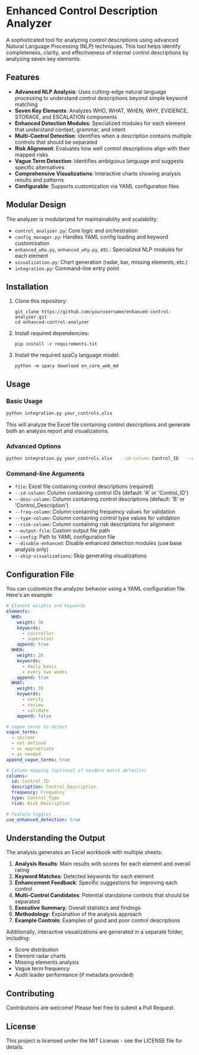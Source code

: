 
# Enhanced Control Description Analyzer

A sophisticated tool for analyzing control descriptions using advanced Natural Language Processing (NLP) techniques. This tool helps identify completeness, clarity, and effectiveness of internal control descriptions by analyzing seven key elements.

## Features

- **Advanced NLP Analysis**: Uses cutting-edge natural language processing to understand control descriptions beyond simple keyword matching
- **Seven Key Elements**: Analyzes WHO, WHAT, WHEN, WHY, EVIDENCE, STORAGE, and ESCALATION components
- **Enhanced Detection Modules**: Specialized modules for each element that understand context, grammar, and intent
- **Multi-Control Detection**: Identifies when a description contains multiple controls that should be separated
- **Risk Alignment**: Evaluates how well control descriptions align with their mapped risks
- **Vague Term Detection**: Identifies ambiguous language and suggests specific alternatives
- **Comprehensive Visualizations**: Interactive charts showing analysis results and patterns
- **Configurable**: Supports customization via YAML configuration files

## Modular Design

The analyzer is modularized for maintainability and scalability:
- `control_analyzer.py`: Core logic and orchestration
- `config_manager.py`: Handles YAML config loading and keyword customization
- `enhanced_who.py`, `enhanced_why.py`, etc.: Specialized NLP modules for each element
- `visualization.py`: Chart generation (radar, bar, missing elements, etc.)
- `integration.py`: Command-line entry point

## Installation

1. Clone this repository:
   ```
   git clone https://github.com/yourusername/enhanced-control-analyzer.git
   cd enhanced-control-analyzer
   ```

2. Install required dependencies:
   ```
   pip install -r requirements.txt
   ```

3. Install the required spaCy language model:
   ```
   python -m spacy download en_core_web_md
   ```

## Usage

### Basic Usage

```bash
python integration.py your_controls.xlsx
```

This will analyze the Excel file containing control descriptions and generate both an analysis report and visualizations.

### Advanced Options

```bash
python integration.py your_controls.xlsx   --id-column Control_ID   --desc-column Control_Description   --freq-column Frequency   --type-column Control_Type   --risk-column Risk_Description   --output-file analysis_results.xlsx   --config your_config.yaml
```

### Command-line Arguments

- `file`: Excel file containing control descriptions (required)
- `--id-column`: Column containing control IDs (default: 'A' or 'Control_ID')
- `--desc-column`: Column containing control descriptions (default: 'B' or 'Control_Description')
- `--freq-column`: Column containing frequency values for validation
- `--type-column`: Column containing control type values for validation
- `--risk-column`: Column containing risk descriptions for alignment
- `--output-file`: Custom output file path
- `--config`: Path to YAML configuration file
- `--disable-enhanced`: Disable enhanced detection modules (use base analysis only)
- `--skip-visualizations`: Skip generating visualizations

## Configuration File

You can customize the analyzer behavior using a YAML configuration file. Here's an example:

```yaml
# Element weights and keywords
elements:
  WHO:
    weight: 30
    keywords:
      - controller
      - supervisor
    append: true
  WHEN:
    weight: 20
    keywords:
      - daily basis
      - every two weeks
    append: true
  WHAT:
    weight: 30
    keywords:
      - verify
      - review
      - validate
    append: false

# Vague terms to detect
vague_terms:
  - unclear
  - not defined
  - as appropriate
  - as needed
append_vague_terms: true

# Column mapping (optional if headers match defaults)
columns:
  id: Control_ID
  description: Control_Description
  frequency: Frequency
  type: Control_Type
  risk: Risk_Description

# Feature toggles
use_enhanced_detection: true
```

## Understanding the Output

The analysis generates an Excel workbook with multiple sheets:

1. **Analysis Results**: Main results with scores for each element and overall rating
2. **Keyword Matches**: Detected keywords for each element 
3. **Enhancement Feedback**: Specific suggestions for improving each control
4. **Multi-Control Candidates**: Potential standalone controls that should be separated
5. **Executive Summary**: Overall statistics and findings
6. **Methodology**: Explanation of the analysis approach
7. **Example Controls**: Examples of good and poor control descriptions

Additionally, interactive visualizations are generated in a separate folder, including:

- Score distribution
- Element radar charts
- Missing elements analysis
- Vague term frequency
- Audit leader performance (if metadata provided)

## Contributing

Contributions are welcome! Please feel free to submit a Pull Request.

## License

This project is licensed under the MIT License - see the LICENSE file for details.

